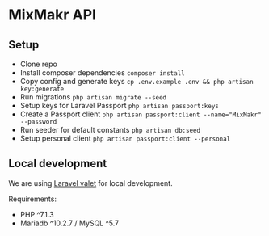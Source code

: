 # MixMakr API
## Setup 
* Clone repo
* Install composer dependencies `composer install`
* Copy config and generate keys `cp .env.example .env && php artisan key:generate`
* Run migrations `php artisan migrate --seed`
* Setup keys for Laravel Passport `php artisan passport:keys`
* Create a Passport client `php artisan passport:client --name="MixMakr" --password`
* Run seeder for default constants `php artisan db:seed`
* Setup personal client `php artisan passport:client --personal`

## Local development 
We are using [Laravel valet](https://laravel.com/docs/5.7/valet) for local development.

Requirements:
* PHP ^7.1.3
* Mariadb ^10.2.7 / MySQL ^5.7
 
